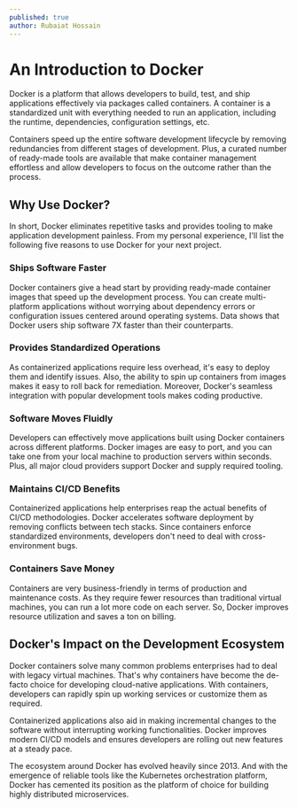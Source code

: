 ```yaml
---
published: true
author: Rubaiat Hossain
---
```


# An Introduction to Docker
Docker is a platform that allows developers to build, test, and ship applications
effectively via packages called containers. A container is a standardized unit with
everything needed to run an application, including the runtime, dependencies,
configuration settings, etc.

Containers speed up the entire software development lifecycle by removing
redundancies from different stages of development. Plus, a curated number of
ready-made tools are available that make container management effortless and
allow developers to focus on the outcome rather than the process.

## Why Use Docker?

In short, Docker eliminates repetitive tasks and provides tooling to make
application development painless. From my personal experience, I'll list the
following five reasons to use Docker for your next project.

### Ships Software Faster

Docker containers give a head start by providing ready-made container images that
speed up the development process. You can create multi-platform applications
without worrying about dependency errors or configuration issues centered around
operating systems. Data shows that Docker users ship software 7X faster than their
counterparts.

### Provides Standardized Operations

As containerized applications require less overhead, it's easy to deploy them and
identify issues. Also, the ability to spin up containers from images makes it easy to
roll back for remediation. Moreover, Docker's seamless integration with popular
development tools makes coding productive.

### Software Moves Fluidly

Developers can effectively move applications built using Docker containers across
different platforms. Docker images are easy to port, and you can take one from
your local machine to production servers within seconds. Plus, all major cloud
providers support Docker and supply required tooling.

### Maintains CI/CD Benefits
Containerized applications help enterprises reap the actual benefits of CI/CD
methodologies. Docker accelerates software deployment by removing conflicts
between tech stacks. Since containers enforce standardized environments,
developers don't need to deal with cross-environment bugs.

### Containers Save Money
Containers are very business-friendly in terms of production and maintenance
costs. As they require fewer resources than traditional virtual machines, you can
run a lot more code on each server. So, Docker improves resource utilization and
saves a ton on billing.


## Docker's Impact on the Development Ecosystem
Docker containers solve many common problems enterprises had to deal with
legacy virtual machines. That's why containers have become the de-facto choice
for developing cloud-native applications. With containers, developers can rapidly
spin up working services or customize them as required.

Containerized applications also aid in making incremental changes to the software
without interrupting working functionalities. Docker improves modern CI/CD
models and ensures developers are rolling out new features at a steady pace.

The ecosystem around Docker has evolved heavily since 2013. And with the
emergence of reliable tools like the Kubernetes orchestration platform, Docker has
cemented its position as the platform of choice for building highly distributed
microservices.
